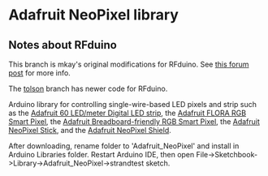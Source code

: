 Adafruit NeoPixel library
=========================

## Notes about RFduino

This branch is mkay's original modifications for RFduino. See [this forum post](http://forum.rfduino.com/index.php?topic=30.msg994#msg994) for more info.

The [tolson](https://github.com/don/Adafruit_NeoPixel/tree/tolson) branch has newer code for RFduino.

Arduino library for controlling single-wire-based LED pixels and strip such as the [Adafruit 60 LED/meter Digital LED strip][strip], the [Adafruit FLORA RGB Smart Pixel][flora], the [Adafruit Breadboard-friendly RGB Smart Pixel][pixel], the [Adafruit NeoPixel Stick][stick], and the [Adafruit NeoPixel Shield][shield].

After downloading, rename folder to 'Adafruit_NeoPixel' and install in Arduino Libraries folder. Restart Arduino IDE, then open File->Sketchbook->Library->Adafruit_NeoPixel->strandtest sketch.

[flora]:  http://adafruit.com/products/1060
[strip]:  http://adafruit.com/products/1138
[pixel]:  http://adafruit.com/products/1312
[stick]:  http://adafruit.com/products/1426
[shield]: http://adafruit.com/products/1430
